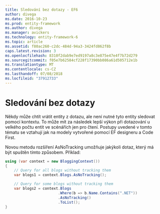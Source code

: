 ```yaml
---
title: Sledování bez dotazy - EF6
author: divega
ms.date: 2016-10-23
ms.prod: entity-framework
ms.author: divega
ms.manager: avickers
ms.technology: entity-framework-6
ms.topic: article
ms.assetid: f80ac260-c2dc-484d-94a3-3424fd862f8b
caps.latest.revision: 3
ms.openlocfilehash: 8310f2dab9e7ed9197a8c3e875e47e4f7b72d279
ms.sourcegitcommit: f05e7b62584cf228f17390bb086a61d505712e1b
ms.translationtype: MT
ms.contentlocale: cs-CZ
ms.lasthandoff: 07/08/2018
ms.locfileid: "37912733"
---
```

# <a name="no-tracking-queries"></a>Sledování bez dotazy
Někdy může chtít vrátit entity z dotazu, ale není nutné tyto entity sledovat pomocí kontextu. To může mít za následek lepší výkon při dotazování u velkého počtu entit ve scénářích jen pro čtení. Postupy uvedené v tomto tématu se vztahují jak na modely vytvořené pomocí EF designeru a Code First.  

Novou metodu rozšíření AsNoTracking umožňuje jakýkoli dotaz, který má být spuštěn tímto způsobem. Příklad:  

``` csharp
using (var context = new BloggingContext())
{
    // Query for all blogs without tracking them
    var blogs1 = context.Blogs.AsNoTracking();

    // Query for some blogs without tracking them
    var blogs2 = context.Blogs
                        .Where(b => b.Name.Contains(".NET"))
                        .AsNoTracking()
                        .ToList();
}
```  

